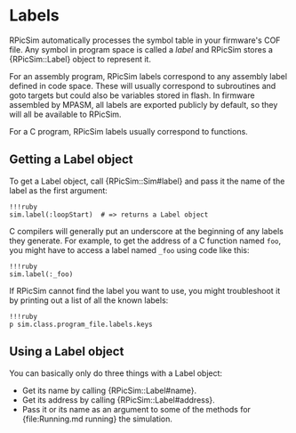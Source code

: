 Labels
====

RPicSim automatically processes the symbol table in your firmware's COF file.
Any symbol in program space is called a _label_ and RPicSim stores a {RPicSim::Label} object to represent it.

For an assembly program, RPicSim labels correspond to any assembly label defined in code space.
These will usually correspond to subroutines and goto targets but could also be variables stored in flash.
In firmware assembled by MPASM, all labels are exported publicly by default, so they will all be available to RPicSim.

For a C program, RPicSim labels usually correspond to functions.

Getting a Label object
---

To get a Label object, call {RPicSim::Sim#label} and pass it the name of the label as the first argument:

    !!!ruby
    sim.label(:loopStart)  # => returns a Label object

C compilers will generally put an underscore at the beginning of any labels they generate.  For example, to get the address of a C function named `foo`, you might have to access a label named `_foo` using code like this:

    !!!ruby
    sim.label(:_foo)

If RPicSim cannot find the label you want to use, you might troubleshoot it by printing out a list of all the known labels:

    !!!ruby
    p sim.class.program_file.labels.keys


Using a Label object
----

You can basically only do three things with a Label object:

* Get its name by calling {RPicSim::Label#name}.
* Get its address by calling {RPicSim::Label#address}.
* Pass it or its name as an argument to some of the methods for {file:Running.md running} the simulation.
